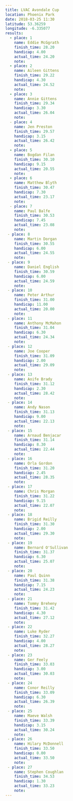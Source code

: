 ```yaml
---
title: LVAC Avondale Cup
location: Phoenix Park
date: 2018-03-25 11:30
latitude: 53.36259
longitude: -6.335077
results:
  - place: 1
    name: Eddie McGgrath
    finish_time: 28.20
    handicap: 4.00
    actual_time: 24.20
    note: 
  - place: 2
    name: Aileen Gittens
    finish_time: 29.22
    handicap: 4.30
    actual_time: 24.52
    note: 
  - place: 3
    name: Annie Gittens
    finish_time: 29.34
    handicap: 3.30
    actual_time: 26.04
    note: 
  - place: 4
    name: Jen Preston
    finish_time: 29.57
    handicap: 3.15
    actual_time: 26.42
    note: 
  - place: 5
    name: Bogdan Filan
    finish_time: 30.10
    handicap: 9.15
    actual_time: 20.55
    note: 
  - place: 6
    name: Matthew Blyth
    finish_time: 30.47
    handicap: 7.30
    actual_time: 23.17
    note: 
  - place: 7
    name: Paul Balfe
    finish_time: 30.53
    handicap: 7.45
    actual_time: 23.08
    note: 
 - place: 8
    name: Martin Dorgan
    finish_time: 30.55
    handicap: 6.00
    actual_time: 24.55
    note: 
 - place: 9
    name: Daniel English
    finish_time: 30.59
    handicap: 6.00
    actual_time: 24.59
    note: 
 - place: 10
    name: Peter Arthur
    finish_time: 31.00
    handicap: 11.00
    actual_time: 20.00
    note: 
 - place: 11
    name: Anthony McMahon
    finish_time: 31.04
    handicap: 6.30
    actual_time: 24.34
    note: 
 - place: 12
    name: Joe Cooper
    finish_time: 31.09
    handicap: 2.00
    actual_time: 29.09
    note: 
 - place: 13
    name: Aoife Brady
    finish_time: 31.12
    handicap: 2.30
    actual_time: 28.42
    note: 
 - place: 14
    name: Andy Nason
    finish_time: 31.13
    handicap: 9.00
    actual_time: 22.13
    note: 
 - place: 15
    name: Arnaud Benjacar
    finish_time: 31.14
    handicap: 8.30
    actual_time: 22.44
    note: 
 - place: 16
    name: Orla Gordon
    finish_time: 31.20
    handicap: 2.45
    actual_time: 28.35
    note: 
 - place: 17
    name: Chris Morgan
    finish_time: 31.22
    handicap: 9.15
    actual_time: 22.07
    note: 
 - place: 18
    name: Brigid Reilly
    finish_time: 31.30
    handicap: 2.00
    actual_time: 29.30
    note: 
 - place: 19
    name: Bernard O'Sullivan
    finish_time: 31.37
    handicap: 6.30
    actual_time: 25.07
    note: 
 - place: 20
    name: Paul Quinn
    finish_time: 31.38
    handicap: 7.15
    actual_time: 24.23
    note: 
 - place: 21
    name: Tommy Breheny
    finish_time: 31.42
    handicap: 4.30
    actual_time: 27.12
    note: 
 - place: 22
    name: Luke Ryder
    finish_time: 32.27
    handicap: 4.00
    actual_time: 28.27
    note: 
 - place: 23
    name: Ger Feely
    finish_time: 33.03
    handicap: 3.00
    actual_time: 30.03
    note: 
 - place: 24
    name: Conor Reilly
    finish_time: 33.09
    handicap: 6.30
    actual_time: 26.39
    note: 
 - place: 25
    name: Maeve Walsh
    finish_time: 33.39
    handicap: 3.15
    actual_time: 30.24
    note: 
 - place: 26
    name: Hilary McDonnell
    finish_time: 33.50
    handicap: 0.00
    actual_time: 33.50
    note: 
 - place: 27
    name: Stephen Coughlan
    finish_time: 34.53
    handicap: 1.30
    actual_time: 33.23
    note: 
---
```

